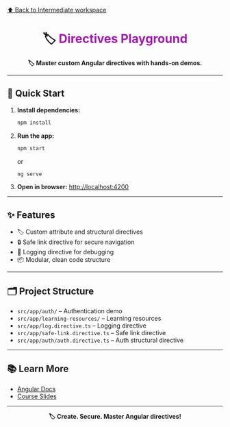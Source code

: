 [⬆️ Back to Intermediate workspace](../README.md)

<h1 align="center">🏷️ <span style="color:#A21CAF">Directives Playground</span></h1>

<p align="center">
  <b>🏷️ Master custom Angular directives with hands-on demos.</b>
</p>

---

## 🚀 Quick Start

1. **Install dependencies:**
   ```sh
   npm install
   ```
2. **Run the app:**
   ```sh
   npm start
   ```
   or
   ```sh
   ng serve
   ```
3. **Open in browser:**
   [http://localhost:4200](http://localhost:4200)

---

## ✨ Features

- 🏷️ Custom attribute and structural directives
- 🔒 Safe link directive for secure navigation
- 📝 Logging directive for debugging
- 📦 Modular, clean code structure

---

## 🗂️ Project Structure

- `src/app/auth/` – Authentication demo
- `src/app/learning-resources/` – Learning resources
- `src/app/log.directive.ts` – Logging directive
- `src/app/safe-link.directive.ts` – Safe link directive
- `src/app/auth/auth.directive.ts` – Auth structural directive

---

## 📚 Learn More

- [Angular Docs](https://angular.io/)
- [Course Slides](../../other-resources/angular-course-slides.pdf)

---

<p align="center">
  <b>🏷️ Create. Secure. Master Angular directives!</b>
</p>
